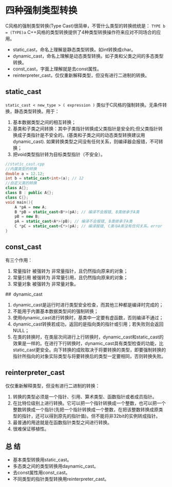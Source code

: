 # 四种强制类型转换

C风格的强制类型转换(Type Cast)很简单，不管什么类型的转换统统是：
`TYPE b = (TYPE)a`
C++风格的类型转换提供了4种类型转换操作符来应对不同场合的应用。
+ static_cast，命名上理解是静态类型转换。如int转换成char。
+ dynamic_cast，命名上理解是动态类型转换。如子类和父类之间的多态类型转换。
+ const_cast，字面上理解就是去const属性。
+ reinterpreter_cast，仅仅重新解释类型，但没有进行二进制的转换。

## static_cast

`static_cast < new_type > ( expression )`
类似于C风格的强制转换。无条件转换，静态类型转换。用于：
1. 基本数据类型之间的相互转换；
2. 基类和子类之间转换：其中子类指针转换成父类指针是安全的;但父类指针转换成子类指针是不安全的。(基类和子类之间的动态类型转换建议用dynamic_cast). 如果转换类型之间没有任何关系，则编译器会报错，不可转换；
3. 把void类型指针转为目标类型指针（不安全）。
```c++
//static_cast.cpp
//内置类型的转换
double a = 12.12;
int b = static_cast<int>(a); // 12
//自定义类的转换
class A{};
class B : public A{};
class C{};
void main(){
    A *pA = new A;
    B *pB = static_cast<B*>(pA); // 编译不会报错, B类继承于A类
    pB = new B;
    pA = static_cast<A*>(pB); // 编译不会报错, B类继承于A类
    C *pC = static_cast<C*>(pA); // 编译报错, C类与A类没有任何关系。error
}
```

## const_cast

有三个作用：
1. 常量指针 被强转为 非常量指针，且仍然指向原来的对象；
2. 常量引用 被强转为 非常量引用，且仍然指向原来的对象；
3. 常量对象 被强转为 非常量对象。

## dynamic_cast

1. dynamic_cast是运行时进行类型安全检查，而其他三种都是编译时完成的；
2. 不能用于内置基本数据类型间的强制转换；
3. 使用dynamic_cast进行转换时，基类中一定要有虚函数，否则编译不通过；
4. dynamic_cast转换若成功，返回的是指向类的指针或引用；若失败则会返回NULL；
5. 在类的转换时，在类层次间进行上行转换时，dynamic_cast和static_cast的效果是一样的。在进行下行转换时，dynamic_cast具有类型检查的功能，比static_cast更安全。向下转换的成败取决于将要转换的类型，即要强制转换的指针所指向的对象实际类型与将要转换后的类型一定要相同，否则转换失败。

## reinterpreter_cast

仅仅重新解释类型，但没有进行二进制的转换：
1. 转换的类型必须是一个指针、引用、算术类型、函数指针或者成员指针。
2. 在比特位级别上进行转换。它可以把一个指针转换成一个整数，也可以把一个整数转换成一个指针(先把一个指针转换成一个整数，在把该整数转换成原类型的指针，还可以得到原先的指针值)。但不能将非32bit的实例转成指针。
3. 最普通的用途就是在函数指针类型之间进行转换。
4. 很难保证移植性。

## 总 结
 
+ 基本类型转换用static_cast。
+ 多态类之间的类型转换用daynamic_cast。
+ 去const属性用const_cast。
+ 不同类型的指针类型转换用reinterpreter_cast。
